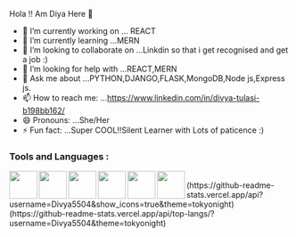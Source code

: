 Hola !! Am Diya Here 👋



- 🔭 I’m currently working on ... REACT
- 🌱 I’m currently learning ...MERN
- 👯 I’m looking to collaborate on ...Linkdin so that i get recognised and get a job :)
- 🤔 I’m looking for help with ...REACT,MERN 
- 💬 Ask me about ...PYTHON,DJANGO,FLASK,MongoDB,Node js,Express js.
- 📫 How to reach me: ...https://www.linkedin.com/in/divya-tulasi-b198bb162/
- 😄 Pronouns: ...She/Her
- ⚡ Fun fact: ...Super COOL!!Silent Learner with Lots of paticence :) 


### **Tools and Languages** : 
<img align="left" src="https://seeklogo.com/images/J/javascript-js-logo-2949701702-seeklogo.com.png" width="50">
<img align="left" src="https://media.giphy.com/media/KzWMBa9V3z8jHJCEC7/giphy.gif" width="50">
<img align="left" src="https://media.giphy.com/media/XAxylRMCdpbEWUAvr8/giphy.gif" width="50">
<img align="left" src="https://media.giphy.com/media/fsEaZldNC8A1PJ3mwp/giphy.gif" width="50">
<img align="left" src="https://upload.wikimedia.org/wikipedia/commons/thumb/9/96/Sass_Logo_Color.svg/1200px-Sass_Logo_Color.svg.png" width="50">
<img align="left" src="https://i.giphy.com/media/IdyAQJVN2kVPNUrojM/200.webp" width="50">
<br />
(https://github-readme-stats.vercel.app/api?username=Divya5504&show_icons=true&theme=tokyonight)
(https://github-readme-stats.vercel.app/api/top-langs/?username=Divya5504&theme=tokyonight)
  

